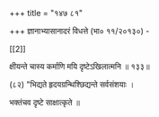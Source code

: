 +++
title = "१४७ ८१"

+++
ज्ञानाभ्यासानादरं विधत्ते (भा० ११/२०१३०) - 

[[2]]

क्षीयन्ते चास्य कर्माणि मयि दृष्टेऽखिलात्मनि ॥ १३३॥ 

(८२) "भिद्यते हृदयग्रन्थिश्छिद्यन्ते सर्वसंशयाः । 

भक्तंचव दृष्टे साक्षात्कृते ॥ 
